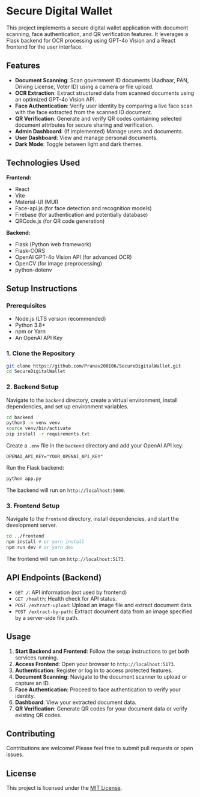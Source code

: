 # Secure Digital Wallet

This project implements a secure digital wallet application with document scanning, face authentication, and QR verification features. It leverages a Flask backend for OCR processing using GPT-4o Vision and a React frontend for the user interface.

## Features

*   **Document Scanning**: Scan government ID documents (Aadhaar, PAN, Driving License, Voter ID) using a camera or file upload.
*   **OCR Extraction**: Extract structured data from scanned documents using an optimized GPT-4o Vision API.
*   **Face Authentication**: Verify user identity by comparing a live face scan with the face extracted from the scanned ID document.
*   **QR Verification**: Generate and verify QR codes containing selected document attributes for secure sharing and verification.
*   **Admin Dashboard**: (If implemented) Manage users and documents.
*   **User Dashboard**: View and manage personal documents.
*   **Dark Mode**: Toggle between light and dark themes.

## Technologies Used

**Frontend:**
*   React
*   Vite
*   Material-UI (MUI)
*   Face-api.js (for face detection and recognition models)
*   Firebase (for authentication and potentially database)
*   QRCode.js (for QR code generation)

**Backend:**
*   Flask (Python web framework)
*   Flask-CORS
*   OpenAI GPT-4o Vision API (for advanced OCR)
*   OpenCV (for image preprocessing)
*   python-dotenv

## Setup Instructions

### Prerequisites

*   Node.js (LTS version recommended)
*   Python 3.8+
*   npm or Yarn
*   An OpenAI API Key

### 1. Clone the Repository

```bash
git clone https://github.com/Pranav200106/SecureDigitalWallet.git
cd SecureDigitalWallet
```

### 2. Backend Setup

Navigate to the `backend` directory, create a virtual environment, install dependencies, and set up environment variables.

```bash
cd backend
python3 -m venv venv
source venv/bin/activate
pip install -r requirements.txt
```

Create a `.env` file in the `backend` directory and add your OpenAI API key:

```
OPENAI_API_KEY="YOUR_OPENAI_API_KEY"
```

Run the Flask backend:

```bash
python app.py
```
The backend will run on `http://localhost:5000`.

### 3. Frontend Setup

Navigate to the `frontend` directory, install dependencies, and start the development server.

```bash
cd ../frontend
npm install # or yarn install
npm run dev # or yarn dev
```
The frontend will run on `http://localhost:5173`.

## API Endpoints (Backend)

*   `GET /`: API information (not used by frontend)
*   `GET /health`: Health check for API status.
*   `POST /extract-upload`: Upload an image file and extract document data.
*   `POST /extract-by-path`: Extract document data from an image specified by a server-side file path.

## Usage

1.  **Start Backend and Frontend**: Follow the setup instructions to get both services running.
2.  **Access Frontend**: Open your browser to `http://localhost:5173`.
3.  **Authentication**: Register or log in to access protected features.
4.  **Document Scanning**: Navigate to the document scanner to upload or capture an ID.
5.  **Face Authentication**: Proceed to face authentication to verify your identity.
6.  **Dashboard**: View your extracted document data.
7.  **QR Verification**: Generate QR codes for your document data or verify existing QR codes.

## Contributing

Contributions are welcome! Please feel free to submit pull requests or open issues.

## License

This project is licensed under the [MIT License](LICENSE).
